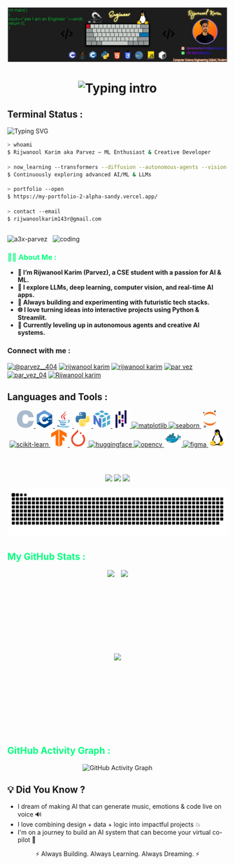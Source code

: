![image](https://github.com/A3x-parvez/A3x-parvez/blob/main/gitbanner1.jpg)
<!--<h1 align="center">Hi 👋, I'm Rijwanool Karim (Parvez)</h1>
<h3 align="center">A Computer Science Engineer from India</h3> -->
<!-- ✨ Animated Typing Name Header -->


<h1 align="center">
  <img src="https://readme-typing-svg.demolab.com?font=JetBrains+Mono&size=28&duration=3000&pause=1000&color=5FFFD1&center=true&vCenter=true&width=1000&lines=Hi+%F0%9F%91%8B%2C+I'm+Rijwanool+Karim+(Parvez);Futuristic+Thinker+%7C+AI+Engineer+%7C+Code+Artist;Welcome+to+my+Cyber+Terminal+%F0%9F%94%8E" alt="Typing intro"/>
</h1>

<!-- 🤖 Terminal Style Info Section -->
## Terminal Status : 
<div align="left">

<img src="https://readme-typing-svg.demolab.com?font=Fira+Code&size=20&pause=1000&color=00FFF9&width=600&height=100&lines=%24+whoami+-+Rijwanool+Karim+(Parvez);%24+Exploring+AI%2C+ML%2C+DL%2C+Vision+%26+LLMs;%24+now_learning+--transformers+--diffusion+--RL+--LangChain+--UIUX;%24+open+portfolio+%3D%3E+link+below+%F0%9F%91%87" alt="Typing SVG"/>

```bash
> whoami
$ Rijwanool Karim aka Parvez — ML Enthusiast & Creative Developer

> now_learning --transformers --diffusion --autonomous-agents --vision-models --langchain
$ Continuously exploring advanced AI/ML & LLMs

> portfolio --open
$ https://my-portfolio-2-alpha-sandy.vercel.app/

> contact --email
$ rijwanoolkarim143r@gmail.com
```
</div>

<h2> </h2>

<img align="right" alt="coding" width="400" src="https://steamuserimages-a.akamaihd.net/ugc/854976916434675605/0A7FF9FDC45305AB9F1B4F51DCAC315274B28F96/?imw=5000&imh=5000&ima=fit&impolicy=Letterbox&imcolor=%23000000&letterbox=false">


<p align="left"> <img src="https://komarev.com/ghpvc/?username=a3x-parvez&label=Profile%20views&color=0e75b6&style=flat" alt="a3x-parvez" /> </p>

<!--<p align="left"> <a href="https://twitter.com/@parvez__404" target="blank"><img src="https://img.shields.io/twitter/follow/parvez__404?logo=twitter&style=for-the-badge" alt="parvez__404" /></a> </p> -->


<h3 align="left" style="color: #00FF7F;">👨‍💻 About Me :</h3>

- **🚀 I’m Rijwanool Karim (Parvez), a CSE student with a passion for AI & ML.**
- **🧠 I explore LLMs, deep learning, computer vision, and real-time AI apps.**
- **🎯 Always building and experimenting with futuristic tech stacks.**
- **🌐 I love turning ideas into interactive projects using Python & Streamlit.**
- **📍 Currently leveling up in autonomous agents and creative AI systems.**


<h3 align="left">Connect with me :</h3>
<p align="left">
<a href="https://twitter.com/@parvez__404" target="blank"><img align="center" src="https://raw.githubusercontent.com/rahuldkjain/github-profile-readme-generator/master/src/images/icons/Social/twitter.svg" alt="@parvez__404" height="30" width="40" /></a>
<a href="https://www.linkedin.com/in/rijwanool-karim-89b6b5255/" target="blank"><img align="center" src="https://raw.githubusercontent.com/rahuldkjain/github-profile-readme-generator/master/src/images/icons/Social/linked-in-alt.svg" alt="rijwanool karim" height="30" width="40" /></a>
<a href="https://stackoverflow.com/users/26464518/rijwanool-karim" target="blank"><img align="center" src="https://raw.githubusercontent.com/rahuldkjain/github-profile-readme-generator/master/src/images/icons/Social/stack-overflow.svg" alt="rijwanool karim" height="30" width="40" /></a>
<a href="https://facebook.com/rijwanool.karim" target="blank"><img align="center" src="https://raw.githubusercontent.com/rahuldkjain/github-profile-readme-generator/master/src/images/icons/Social/facebook.svg" alt="par vez" height="30" width="40" /></a>
<a href="https://instagram.com/par_vez_04" target="blank"><img align="center" src="https://raw.githubusercontent.com/rahuldkjain/github-profile-readme-generator/master/src/images/icons/Social/instagram.svg" alt="par_vez_04" height="30" width="40" /></a>
<a href="https://my-portfolio-2-alpha-sandy.vercel.app/" target="blank"><img align="center" src="https://i.pinimgproxy.com/?url=aHR0cHM6Ly9jZG4taWNvbnMtcG5nLmZsYXRpY29uLmNvbS8yNTYvMjE5LzIxOTk3MC5wbmc=&ts=1751050354&sig=2f7037c39366fade330987dc6298e1c44f51e857e3dd152bc53195c6fa0be81a" alt="Rijwanool karim" height="35" width="35" /></a>
</p>

<!-- <h3 align="left">Languages and Tools:</h3>
<p align="left"> <a href="https://www.cprogramming.com/" target="_blank" rel="noreferrer"> <img src="https://raw.githubusercontent.com/devicons/devicon/master/icons/c/c-original.svg" alt="c" width="40" height="40"/> </a> <a href="https://www.w3schools.com/cpp/" target="_blank" rel="noreferrer"> <img src="https://raw.githubusercontent.com/devicons/devicon/master/icons/cplusplus/cplusplus-original.svg" alt="cplusplus" width="40" height="40"/> </a> <a href="https://www.figma.com/" target="_blank" rel="noreferrer"> <img src="https://www.vectorlogo.zone/logos/figma/figma-icon.svg" alt="figma" width="40" height="40"/> </a> <a href="https://www.java.com" target="_blank" rel="noreferrer"> <img src="https://raw.githubusercontent.com/devicons/devicon/master/icons/java/java-original.svg" alt="java" width="40" height="40"/> </a> <a href="https://www.linux.org/" target="_blank" rel="noreferrer"> <img src="https://raw.githubusercontent.com/devicons/devicon/master/icons/linux/linux-original.svg" alt="linux" width="40" height="40"/> </a> <a href="https://www.mysql.com/" target="_blank" rel="noreferrer"> <img src="https://raw.githubusercontent.com/devicons/devicon/master/icons/mysql/mysql-original-wordmark.svg" alt="mysql" width="40" height="40"/> </a> <a href="https://pandas.pydata.org/" target="_blank" rel="noreferrer"> <img src="https://raw.githubusercontent.com/devicons/devicon/2ae2a900d2f041da66e950e4d48052658d850630/icons/pandas/pandas-original.svg" alt="pandas" width="40" height="40"/> </a> <a href="https://www.python.org" target="_blank" rel="noreferrer"> <img src="https://raw.githubusercontent.com/devicons/devicon/master/icons/python/python-original.svg" alt="python" width="40" height="40"/> </a> <a href="https://seaborn.pydata.org/" target="_blank" rel="noreferrer"> <img src="https://seaborn.pydata.org/_images/logo-mark-lightbg.svg" alt="seaborn" width="40" height="40"/> </a> </p> -->

<h2 align="left">Languages and Tools :</h2>
<p align="center">
  <!-- Programming Languages -->
  <a href="https://www.cprogramming.com/" target="_blank" rel="noreferrer">
    <img src="https://raw.githubusercontent.com/devicons/devicon/master/icons/c/c-original.svg" alt="c" width="40" height="40"/>
  </a>
  <a href="https://www.w3schools.com/cpp/" target="_blank" rel="noreferrer">
    <img src="https://raw.githubusercontent.com/devicons/devicon/master/icons/cplusplus/cplusplus-original.svg" alt="cplusplus" width="40" height="40"/>
  </a>
  <a href="https://www.java.com" target="_blank" rel="noreferrer">
    <img src="https://raw.githubusercontent.com/devicons/devicon/master/icons/java/java-original.svg" alt="java" width="40" height="40"/>
  </a>
  <a href="https://www.python.org" target="_blank" rel="noreferrer">
    <img src="https://raw.githubusercontent.com/devicons/devicon/master/icons/python/python-original.svg" alt="python" width="40" height="40"/>
  </a>

  <!-- Data & Visualization -->
  <a href="https://numpy.org/" target="_blank" rel="noreferrer">
    <img src="https://raw.githubusercontent.com/devicons/devicon/master/icons/numpy/numpy-original.svg" alt="numpy" width="40" height="40"/>
  </a>
  <a href="https://pandas.pydata.org/" target="_blank" rel="noreferrer">
    <img src="https://raw.githubusercontent.com/devicons/devicon/master/icons/pandas/pandas-original.svg" alt="pandas" width="40" height="40"/>
  </a>
  <a href="https://matplotlib.org/" target="_blank" rel="noreferrer">
    <img src="https://upload.wikimedia.org/wikipedia/commons/8/84/Matplotlib_icon.svg" alt="matplotlib" width="40" height="40"/>
  </a>
  <a href="https://seaborn.pydata.org/" target="_blank" rel="noreferrer">
    <img src="https://seaborn.pydata.org/_images/logo-mark-lightbg.svg" alt="seaborn" width="40" height="40"/>
  </a>
  <a href="https://jupyter.org/" target="_blank" rel="noreferrer">
    <img src="https://raw.githubusercontent.com/devicons/devicon/master/icons/jupyter/jupyter-original.svg" alt="jupyter" width="40" height="40"/>
  </a>

  <!-- ML/DL/NLP -->
  <a href="https://scikit-learn.org/" target="_blank" rel="noreferrer">
    <img src="https://upload.wikimedia.org/wikipedia/commons/0/05/Scikit_learn_logo_small.svg" alt="scikit-learn" width="40" height="40"/>
  </a>
  <a href="https://www.tensorflow.org/" target="_blank" rel="noreferrer">
    <img src="https://raw.githubusercontent.com/devicons/devicon/master/icons/tensorflow/tensorflow-original.svg" alt="tensorflow" width="40" height="40"/>
  </a>
  <a href="https://pytorch.org/" target="_blank" rel="noreferrer">
    <img src="https://raw.githubusercontent.com/devicons/devicon/master/icons/pytorch/pytorch-original.svg" alt="pytorch" width="40" height="40"/>
  </a>
  <a href="https://huggingface.co/" target="_blank" rel="noreferrer">
    <img src="https://huggingface.co/front/assets/huggingface_logo.svg" alt="huggingface" width="40" height="40"/>
  </a>
  <a href="https://opencv.org/" target="_blank" rel="noreferrer">
    <img src="https://upload.wikimedia.org/wikipedia/commons/3/32/OpenCV_Logo_with_text_svg_version.svg" alt="opencv" width="40" height="40"/>
  </a>

  <a href="https://www.docker.com/" target="_blank" rel="noreferrer">
    <img src="https://raw.githubusercontent.com/devicons/devicon/master/icons/docker/docker-original.svg" alt="docker" width="40" height="40"/>
  </a>

  <!-- UI Tools -->
  <a href="https://www.figma.com/" target="_blank" rel="noreferrer">
    <img src="https://www.vectorlogo.zone/logos/figma/figma-icon.svg" alt="figma" width="40" height="40"/>
  </a>
  <a href="https://www.linux.org/" target="_blank" rel="noreferrer">
    <img src="https://raw.githubusercontent.com/devicons/devicon/master/icons/linux/linux-original.svg" alt="linux" width="40" height="40"/>
  </a>
</p>
<h2> </h2>
<br>
<!-- 🔥 Custom Badges -->
<p align="center">
  <img src="https://img.shields.io/badge/Favorite_Tech-AI%2FML-informational?style=for-the-badge&color=7F00FF"/>
  <img src="https://img.shields.io/badge/Coffee_Powered-☕-yellow?style=for-the-badge"/>
  <img src="https://img.shields.io/badge/Vibe-🔥%20Cyberpunk-darkred?style=for-the-badge"/>
</p>

<div align="center">
<picture>
  <source
    media="(prefers-color-scheme: dark)"
    srcset="https://raw.githubusercontent.com/platane/snk/output/github-contribution-grid-snake-dark.svg"
  />
  <source
    media="(prefers-color-scheme: light)"
    srcset="https://raw.githubusercontent.com/platane/snk/output/github-contribution-grid-snake.svg"
  />
  <img
    alt="github contribution grid snake animation"
    src="https://raw.githubusercontent.com/platane/snk/output/github-contribution-grid-snake.svg"
  />
</picture>
</div>

<h2></h2>
<!-- 📈 GitHub Stats with Animation -->
<h2 align="left" style="color: #00FF7F;">My GitHub Stats : </h2>

<div align="center" style="display: flex; flex-direction: column; align-items: center; gap: 10px;">
  <div style="display: flex; flex-wrap: wrap; justify-content: center; gap: 15px;">
    <img src="https://github-readme-stats.vercel.app/api?username=A3x-parvez&show_icons=true&theme=radical&border_radius=10" height="180"/>
    <img src="https://github-readme-stats.vercel.app/api/top-langs/?username=A3x-parvez&layout=compact&theme=radical" height="180"/>
  </div>
  <img src="https://github-readme-streak-stats.herokuapp.com?user=A3x-parvez&theme=radical" height="180"/>
</div>

<!-- 🌀 GitHub Activity Graph -->
<h2 align="left" style="color: #00FF7F;">GitHub Activity Graph : </h2>
<p align="center">
  <img src="https://github-readme-activity-graph.vercel.app/graph?username=A3x-parvez&theme=react-dark&area=true&hide_border=true" alt="GitHub Activity Graph"/>
</p>


<!--<p><img align="left" src="https://github-readme-stats.vercel.app/api/top-langs?username=a3x-parvez&show_icons=true&locale=en&layout=compact" alt="a3x-parvez" /></p>

<p>&nbsp;<img align="center" src="https://github-readme-stats.vercel.app/api?username=a3x-parvez&show_icons=true&locale=en" alt="a3x-parvez" /></p>

<p><img align="center" src="https://github-readme-streak-stats.herokuapp.com/?user=a3x-parvez&" alt="a3x-parvez" /></p> -->

<!-- ✨ Did You Know Section -->
<h2 align="left">💡 Did You Know ? </h2>
<ul>
  <li>I dream of making AI that can generate music, emotions & code live on voice 🔊</li>
  <li>I love combining design + data + logic into impactful projects 💥</li>
  <li>I'm on a journey to build an AI system that can become your virtual co-pilot 🚀</li>
</ul>

<p align="center">⚡ Always Building. Always Learning. Always Dreaming. ⚡</p>

